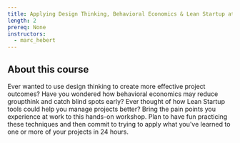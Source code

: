 ```yaml
---
title: Applying Design Thinking, Behavioral Economics & Lean Startup at Work
length: 2
prereq: None
instructors: 
  - marc_hebert
---
```


## About this course
Ever wanted to use design thinking to create more effective project outcomes? Have you wondered how behavioral economics may reduce groupthink and catch blind spots early? Ever thought of how Lean Startup tools could help you manage projects better? Bring the pain points you experience at work to this hands-on workshop. Plan to have fun practicing these techniques and then commit to trying to apply what you've learned to one or more of your projects in 24 hours.  
